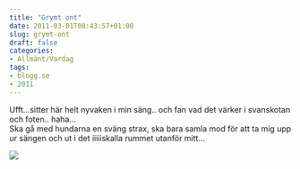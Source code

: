 ```yaml
---
title: "Grymt ont"
date: 2011-03-01T08:43:57+01:00
slug: grymt-ont
draft: false
categories:
- Allmänt/Vardag
tags:
- blogg.se
- 2011
---
```

Ufft...sitter här helt nyvaken i min säng.. och fan vad det värker i svanskotan och foten.. haha...  
Ska gå med hundarna en sväng strax, ska bara samla mod för att ta mig upp ur sängen och ut i det iiiiiskalla rummet utanför mitt...  
  
  
![](/assets/images/blogg.se/ebbameg-18mars2006_135204530.jpg)